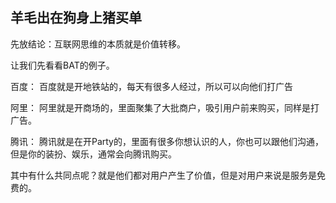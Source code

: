 

## 羊毛出在狗身上猪买单

先放结论：互联网思维的本质就是价值转移。

让我们先看看BAT的例子。

百度： 百度就是开地铁站的，每天有很多人经过，所以可以向他们打广告

阿里： 阿里就是开商场的，里面聚集了大批商户，吸引用户前来购买，同样是打广告。

腾讯： 腾讯就是在开Party的，里面有很多你想认识的人，你也可以跟他们沟通，但是你的装扮、娱乐，通常会向腾讯购买。

其中有什么共同点呢？就是他们都对用户产生了价值，但是对用户来说是服务是免费的。
